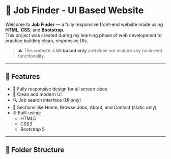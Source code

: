 # 💼 Job Finder - UI Based Website

Welcome to **Job Finder** — a fully responsive front-end website made using **HTML**, **CSS**, and **Bootstrap**.  
This project was created during my learning phase of web development to practice building clean, responsive UIs.

> ⚠️ This website is **UI-based only** and does not include any back-end functionality.

---

## 🚀 Features

- 📱 Fully responsive design for all screen sizes
- 🎨 Clean and modern UI
- 🔍 Job search interface (UI only)
- 📂 Sections like Home, Browse Jobs, About, and Contact (static only)
- 🌐 Built using:
  - HTML5
  - CSS3
  - Bootstrap 5

---

## 📁 Folder Structure

